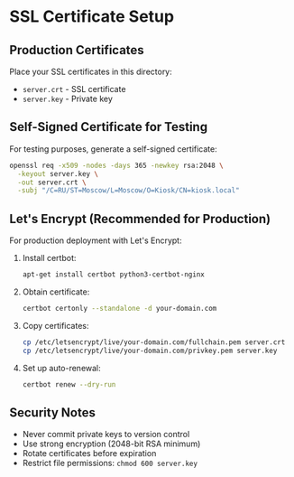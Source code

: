 # SSL Certificate Setup

## Production Certificates

Place your SSL certificates in this directory:

- `server.crt` - SSL certificate
- `server.key` - Private key

## Self-Signed Certificate for Testing

For testing purposes, generate a self-signed certificate:

```bash
openssl req -x509 -nodes -days 365 -newkey rsa:2048 \
  -keyout server.key \
  -out server.crt \
  -subj "/C=RU/ST=Moscow/L=Moscow/O=Kiosk/CN=kiosk.local"
```

## Let's Encrypt (Recommended for Production)

For production deployment with Let's Encrypt:

1. Install certbot:
   ```bash
   apt-get install certbot python3-certbot-nginx
   ```

2. Obtain certificate:
   ```bash
   certbot certonly --standalone -d your-domain.com
   ```

3. Copy certificates:
   ```bash
   cp /etc/letsencrypt/live/your-domain.com/fullchain.pem server.crt
   cp /etc/letsencrypt/live/your-domain.com/privkey.pem server.key
   ```

4. Set up auto-renewal:
   ```bash
   certbot renew --dry-run
   ```

## Security Notes

- Never commit private keys to version control
- Use strong encryption (2048-bit RSA minimum)
- Rotate certificates before expiration
- Restrict file permissions: `chmod 600 server.key`
